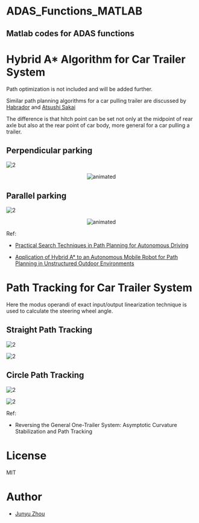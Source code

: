 # ADAS_Functions_MATLAB

## Matlab codes for ADAS functions

# Hybrid A* Algorithm for Car Trailer System

Path optimization is not included and will be added further.

Similar path planning algorithms for a car pulling trailer are discussed by [Habrador](https://blog.habrador.com/2015/11/explaining-hybrid-star-pathfinding.html) and [Atsushi Sakai](https://github.com/AtsushiSakai/HybridAStarTrailer)

The difference is that hitch point can be set not only at the midpoint of rear axle but also at the rear point of car body, more general for a car pulling a trailer.

## Perpendicular parking
![2](https://github.com/jingtian123qwe/ADAS_Functions_MATLAB/blob/master/Animation/PathPlanning/PerpendicularParkingTrailer.jpg)


<p align="center">
  <img src="https://github.com/jingtian123qwe/ADAS_Functions_MATLAB/blob/master/Animation/PathPlanning/PerpendicularParkingTrailer.gif" alt="animated" />
</p>

## Parallel parking
![2](https://github.com/jingtian123qwe/ADAS_Functions_MATLAB/blob/master/Animation/PathPlanning/ParallelParkingTrailer.jpg)


<p align="center">
  <img src="https://github.com/jingtian123qwe/ADAS_Functions_MATLAB/blob/master/Animation/PathPlanning/ParallelParkingTrailer.gif" alt="animated" />
</p>

Ref:
- [Practical Search Techniques in Path Planning for Autonomous Driving](http://ai.stanford.edu/~ddolgov/papers/dolgov_gpp_stair08.pdf)

- [Application of Hybrid A* to an Autonomous Mobile Robot for
Path Planning in Unstructured Outdoor Environments](https://pdfs.semanticscholar.org/6e00/16024b257040db590d2de352556f64f46787.pdf)


# Path Tracking for Car Trailer System

Here the modus operandi of exact input/output linearization technique is used to calculate the steering wheel angle.

## Straight Path Tracking
![2](https://github.com/jingtian123qwe/ADAS_Functions_MATLAB/blob/master/Animation/PathTracking/Demo_Straight.jpg)

![2](https://github.com/jingtian123qwe/ADAS_Functions_MATLAB/blob/master/Animation/PathTracking/Deviation_Straight.jpg)


## Circle Path Tracking
![2](https://github.com/jingtian123qwe/ADAS_Functions_MATLAB/blob/master/Animation/PathTracking/Demo_Circle.jpg)

![2](https://github.com/jingtian123qwe/ADAS_Functions_MATLAB/blob/master/Animation/PathTracking/Deviation_Circle.jpg)

Ref:
- Reversing the General One-Trailer System: Asymptotic Curvature Stabilization and Path Tracking


# License 

MIT


# Author
- [Junyu Zhou](https://github.com/jingtian123qwe/)